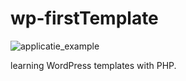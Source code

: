 # wp-firstTemplate

![applicatie_example](assets/react_native_favorite_meal_app.png)


learning WordPress templates with PHP.
